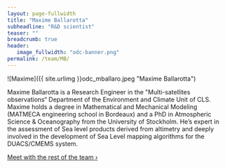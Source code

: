 ```yaml
---
layout: page-fullwidth
title: "Maxime Ballarotta"
subheadline: "R&D scientist"
teaser: ""
breadcrumb: true
header:
   image_fullwidth: "odc-banner.png"
permalink: /team/MB/
---
```


![Maxime]({{ site.urlimg }}odc_mballaro.jpeg "Maxime Ballarotta")

Maxime Ballarotta is a Research Engineer in the "Multi-satellites observations“ Department of the Environment and Climate Unit of CLS. Maxime holds a degree in Mathematical and Mechanical Modeling (MATMECA engineering school in Bordeaux) and a PhD in Atmospheric Science & Oceanography from the University of Stockholm. He’s expert in the assessment of Sea level products derived from altimetry and deeply involved in the development of Sea Level mapping algorithms for the DUACS/CMEMS system. 

<a class="radius button small" href="{{ site.url }}{{ site.baseurl }}/team/">Meet with the rest of the team ›</a>


